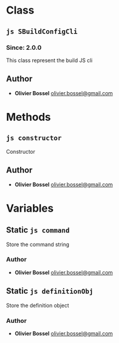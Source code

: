 
# Class


## ```js SBuildConfigCli ```
### Since: 2.0.0

This class represent the build JS cli




## Author
- **Olivier Bossel** <a href="mailto:olivier.bossel@gmail.com">olivier.bossel@gmail.com</a> 


# Methods


## ```js constructor ```


Constructor




## Author
- **Olivier Bossel** <a href="mailto:olivier.bossel@gmail.com">olivier.bossel@gmail.com</a> 


# Variables


## Static ```js command ```


Store the command string



### Author
- **Olivier Bossel** <a href="mailto:olivier.bossel@gmail.com">olivier.bossel@gmail.com</a> 



## Static ```js definitionObj ```


Store the definition object



### Author
- **Olivier Bossel** <a href="mailto:olivier.bossel@gmail.com">olivier.bossel@gmail.com</a> 

